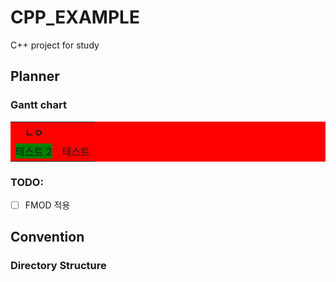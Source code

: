 # CPP_EXAMPLE

C++ project for study

## Planner

### Gantt chart

<style>
  .gc {
    background: red;
  }
  .test1 {
    background: var(--foo)
  }
</style>
<table class="gc">
<tr>
  <th>ㄴㅇ</th>
</tr>
<tr>
  <td style="--foo:green;">
    <div class="test1">테스트 2</div>
  </td>
  <td class="test2">테스트</td>
</tr>
</table>

### TODO:

- [ ] FMOD 적용

## Convention

### Directory Structure
